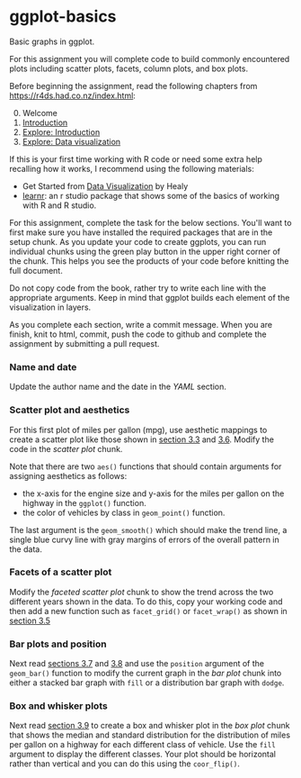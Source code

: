 # ggplot-basics
Basic graphs in ggplot.

For this assignment you will complete code to build commonly encountered plots including scatter plots, facets, column plots, and box plots.

Before beginning the assignment, read the following chapters from https://r4ds.had.co.nz/index.html:

0. Welcome
1. [Introduction](https://r4ds.had.co.nz/introduction.html)
2. [Explore: Introduction](https://r4ds.had.co.nz/explore-intro.html)
3. [Explore: Data visualization](https://r4ds.had.co.nz/data-visualisation.html)

If this is your first time working with R code or need some extra help recalling how it works, I recommend using the following materials:

- Get Started from [Data Visualization](https://socviz.co/gettingstarted.html#gettingstarted) by Healy 
- [learnr](https://rstudio.github.io/learnr/index.html): an r studio package that shows some of the basics of working with R and R studio. 

For this assignment, complete the task for the below sections. You'll want to first make sure you have installed the required packages that are in the setup chunk. As you update your code to create ggplots, you can run individual chunks using the green play button in the upper right corner of the chunk. This helps you see the products of your code before knitting the full document.

Do not copy code from the book, rather try to write each line with the appropriate arguments. Keep in mind that ggplot builds each element of the visualization in layers. 

As you complete each section, write a commit message. When you are finish, knit to html, commit, push the code to github and complete the assignment by submitting a pull request.

### Name and date

Update the author name and the date in the *YAML* section. 

### Scatter plot and aesthetics
 
For this first plot of miles per gallon (mpg), use aesthetic mappings to create a scatter plot like those shown in [section 3.3](https://r4ds.had.co.nz/data-visualisation.html#aesthetic-mappings) and [3.6](https://r4ds.had.co.nz/data-visualisation.html#geometric-objects). Modify the code in the *scatter plot* chunk. 

Note that there are two `aes()` functions that should contain arguments for assigning aesthetics as follows: 

- the x-axis for the engine size and y-axis for the miles per gallon on the highway in the `ggplot()` function.
- the color of vehicles by class in `geom_point()` function.

The last argument is the `geom_smooth()` which should make the trend line, a single blue curvy line with gray margins of errors of the overall pattern in the data.

### Facets of a scatter plot

Modify the *faceted scatter plot* chunk to show the trend across the two different years shown in the data. 
To do this, copy your working code and then add a new function such as `facet_grid()` or `facet_wrap()` as shown in [section 3.5]( https://r4ds.had.co.nz/data-visualisation.html#facets)

### Bar plots and position

Next read [sections 3.7](https://r4ds.had.co.nz/data-visualisation.html#statistical-transformations) and [3.8](https://r4ds.had.co.nz/data-visualisation.html#position-adjustments) and use the `position` argument of the `geom_bar()` function to modify the current graph in the *bar plot* chunk into either a stacked bar graph with `fill` or a distribution bar graph with `dodge`.


### Box and whisker plots

Next read [section 3.9](https://r4ds.had.co.nz/data-visualisation.html#coordinate-systems) to create a box and whisker plot in the *box plot* chunk that shows the median and standard distribution for the distribution of miles per gallon on a highway for each different class of vehicle. Use the `fill` argument to display the different classes. Your plot should be horizontal rather than vertical and you can do this using the `coor_flip()`.
